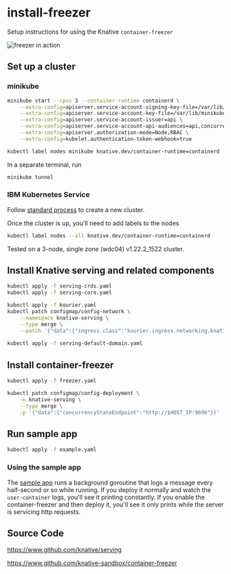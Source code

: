 # install-freezer

Setup instructions for using the Knative `container-freezer`

![freezer in action](demo/freezer-in-action.gif)

## Set up a cluster

### minikube

``` bash
minikube start --cpus 3 --container-runtime containerd \
    --extra-config=apiserver.service-account-signing-key-file=/var/lib/minikube/certs/sa.key \
    --extra-config=apiserver.service-account-key-file=/var/lib/minikube/certs/sa.pub \
    --extra-config=apiserver.service-account-issuer=api \
    --extra-config=apiserver.service-account-api-audiences=api,concurrency-state-hook \
    --extra-config=apiserver.authorization-mode=Node,RBAC \
    --extra-config=kubelet.authentication-token-webhook=true

kubectl label nodes minikube knative.dev/container-runtime=containerd
```

In a separate terminal, run

``` bash
minikube tunnel
```

### IBM Kubernetes Service

Follow [standard process](https://cloud.ibm.com/docs/containers?topic=containers-clusters) to create a new cluster. 

Once the cluster is up, you'll need to add labels to the nodes

``` bash
kubectl label nodes --all knative.dev/container-runtime=containerd
```

Tested on a 3-node, single zone (wdc04) v1.22.2_1522 cluster.

## Install Knative serving and related components

``` bash
kubectl apply -f serving-crds.yaml
kubectl apply -f serving-core.yaml

kubectl apply -f kourier.yaml
kubectl patch configmap/config-network \
    --namespace knative-serving \
    --type merge \
    --patch '{"data":{"ingress.class":"kourier.ingress.networking.knative.dev"}}'
  
kubectl apply -f serving-default-domain.yaml
```

## Install container-freezer

``` bash
kubectl apply -f freezer.yaml

kubectl patch configmap/config-deployment \
    -n knative-serving \
    --type merge \
    -p '{"data":{"concurrencyStateEndpoint":"http://$HOST_IP:9696"}}'
```

 
## Run sample app

``` bash
kubectl apply -f example.yaml
```

### Using the sample app

The [sample app](example.yaml) runs a background goroutine that logs a message every half-second or so while running. If you deploy it normally and watch the `user-container` logs, you'll see it printing constantly. If you enable the container-freezer and then deploy it, you'll see it only prints while the server is servicing http requests.

## Source Code

https://www.github.com/knative/serving

https://www.github.com/knative-sandbox/container-freezer

